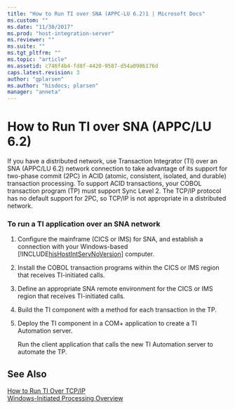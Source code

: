 ```yaml
---
title: "How to Run TI over SNA (APPC-LU 6.2)1 | Microsoft Docs"
ms.custom: ""
ms.date: "11/30/2017"
ms.prod: "host-integration-server"
ms.reviewer: ""
ms.suite: ""
ms.tgt_pltfrm: ""
ms.topic: "article"
ms.assetid: c746f4b4-fd8f-4420-9587-d54a0986176d
caps.latest.revision: 3
author: "gplarsen"
ms.author: "hisdocs; plarsen"
manager: "anneta"
---
```

# How to Run TI over SNA (APPC/LU 6.2)
If you have a distributed network, use Transaction Integrator (TI) over an SNA (APPC/LU 6.2) network connection to take advantage of its support for two-phase commit (2PC) in ACID (atomic, consistent, isolated, and durable) transaction processing. To support ACID transactions, your COBOL transaction program (TP) must support Sync Level 2. The TCP/IP protocol has no default support for 2PC, so TCP/IP is not appropriate in a distributed network.  
  
### To run a TI application over an SNA network  
  
1. Configure the mainframe (CICS or IMS) for SNA, and establish a connection with your Windows-based [!INCLUDE[hisHostIntServNoVersion](../includes/hishostintservnoversion-md.md)] computer.  
  
2. Install the COBOL transaction programs within the CICS or IMS region that receives TI-initiated calls.  
  
3. Define an appropriate SNA remote environment for the CICS or IMS region that receives TI-initiated calls.  
  
4. Build the TI component with a method for each transaction in the TP.  
  
5. Deploy the TI component in a COM+ application to create a TI Automation server.  
  
   Run the client application that calls the new TI Automation server to automate the TP.  
  
## See Also  
 [How to Run TI Over TCP/IP](../core/how-to-run-ti-over-tcp-ip2.md)   
 [Windows-Initiated Processing Overview](../core/windows-initiated-processing-overview2.md)